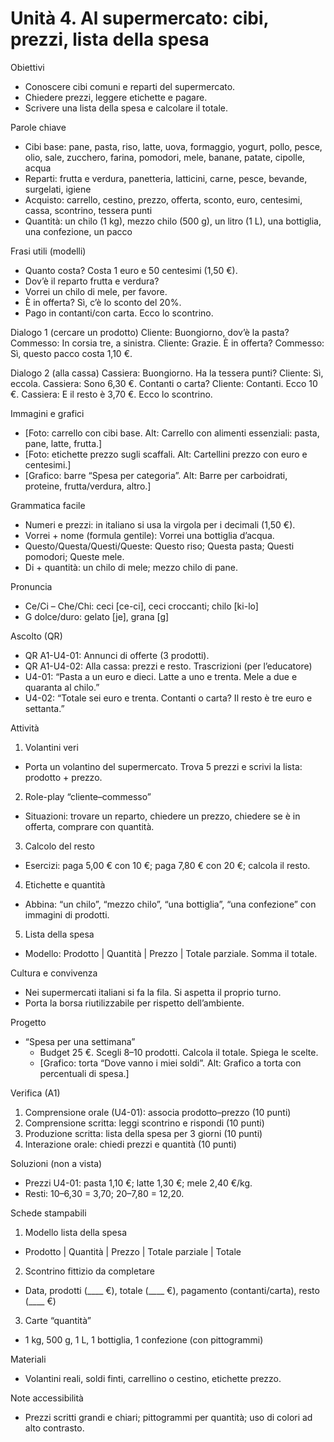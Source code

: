 # Unità 4. Al supermercato: cibi, prezzi, lista della spesa
Obiettivi
- Conoscere cibi comuni e reparti del supermercato.
- Chiedere prezzi, leggere etichette e pagare.
- Scrivere una lista della spesa e calcolare il totale.

Parole chiave
- Cibi base: pane, pasta, riso, latte, uova, formaggio, yogurt, pollo, pesce, olio, sale, zucchero, farina, pomodori, mele, banane, patate, cipolle, acqua
- Reparti: frutta e verdura, panetteria, latticini, carne, pesce, bevande, surgelati, igiene
- Acquisto: carrello, cestino, prezzo, offerta, sconto, euro, centesimi, cassa, scontrino, tessera punti
- Quantità: un chilo (1 kg), mezzo chilo (500 g), un litro (1 L), una bottiglia, una confezione, un pacco

Frasi utili (modelli)
- Quanto costa? Costa 1 euro e 50 centesimi (1,50 €).
- Dov’è il reparto frutta e verdura?
- Vorrei un chilo di mele, per favore.
- È in offerta? Sì, c’è lo sconto del 20%.
- Pago in contanti/con carta. Ecco lo scontrino.

Dialogo 1 (cercare un prodotto)
Cliente: Buongiorno, dov’è la pasta?
Commesso: In corsia tre, a sinistra.
Cliente: Grazie. È in offerta?
Commesso: Sì, questo pacco costa 1,10 €.

Dialogo 2 (alla cassa)
Cassiera: Buongiorno. Ha la tessera punti?
Cliente: Sì, eccola.
Cassiera: Sono 6,30 €. Contanti o carta?
Cliente: Contanti. Ecco 10 €.
Cassiera: E il resto è 3,70 €. Ecco lo scontrino.

Immagini e grafici
- [Foto: carrello con cibi base. Alt: Carrello con alimenti essenziali: pasta, pane, latte, frutta.]
- [Foto: etichette prezzo sugli scaffali. Alt: Cartellini prezzo con euro e centesimi.]
- [Grafico: barre “Spesa per categoria”. Alt: Barre per carboidrati, proteine, frutta/verdura, altro.]

Grammatica facile
- Numeri e prezzi: in italiano si usa la virgola per i decimali (1,50 €).
- Vorrei + nome (formula gentile): Vorrei una bottiglia d’acqua.
- Questo/Questa/Questi/Queste: Questo riso; Questa pasta; Questi pomodori; Queste mele.
- Di + quantità: un chilo di mele; mezzo chilo di pane.

Pronuncia
- Ce/Ci – Che/Chi: ceci [ce-ci], ceci croccanti; chilo [ki-lo]
- G dolce/duro: gelato [je], grana [g]

Ascolto (QR)
- QR A1-U4-01: Annunci di offerte (3 prodotti).
- QR A1-U4-02: Alla cassa: prezzi e resto.
Trascrizioni (per l’educatore)
- U4-01: “Pasta a un euro e dieci. Latte a uno e trenta. Mele a due e quaranta al chilo.”
- U4-02: “Totale sei euro e trenta. Contanti o carta? Il resto è tre euro e settanta.”

Attività
1) Volantini veri
- Porta un volantino del supermercato. Trova 5 prezzi e scrivi la lista: prodotto + prezzo.
2) Role-play “cliente–commesso”
- Situazioni: trovare un reparto, chiedere un prezzo, chiedere se è in offerta, comprare con quantità.
3) Calcolo del resto
- Esercizi: paga 5,00 € con 10 €; paga 7,80 € con 20 €; calcola il resto.
4) Etichette e quantità
- Abbina: “un chilo”, “mezzo chilo”, “una bottiglia”, “una confezione” con immagini di prodotti.
5) Lista della spesa
- Modello: Prodotto | Quantità | Prezzo | Totale parziale. Somma il totale.

Cultura e convivenza
- Nei supermercati italiani si fa la fila. Si aspetta il proprio turno.
- Porta la borsa riutilizzabile per rispetto dell’ambiente.

Progetto
- “Spesa per una settimana”
  - Budget 25 €. Scegli 8–10 prodotti. Calcola il totale. Spiega le scelte.
  - [Grafico: torta “Dove vanno i miei soldi”. Alt: Grafico a torta con percentuali di spesa.]

Verifica (A1)
1) Comprensione orale (U4-01): associa prodotto–prezzo (10 punti)
2) Comprensione scritta: leggi scontrino e rispondi (10 punti)
3) Produzione scritta: lista della spesa per 3 giorni (10 punti)
4) Interazione orale: chiedi prezzi e quantità (10 punti)

Soluzioni (non a vista)
- Prezzi U4-01: pasta 1,10 €; latte 1,30 €; mele 2,40 €/kg.
- Resti: 10–6,30 = 3,70; 20–7,80 = 12,20.

Schede stampabili
1) Modello lista della spesa
- Prodotto | Quantità | Prezzo | Totale parziale | Totale
2) Scontrino fittizio da completare
- Data, prodotti (____ €), totale (____ €), pagamento (contanti/carta), resto (____ €)
3) Carte “quantità”
- 1 kg, 500 g, 1 L, 1 bottiglia, 1 confezione (con pittogrammi)

Materiali
- Volantini reali, soldi finti, carrellino o cestino, etichette prezzo.

Note accessibilità
- Prezzi scritti grandi e chiari; pittogrammi per quantità; uso di colori ad alto contrasto.
